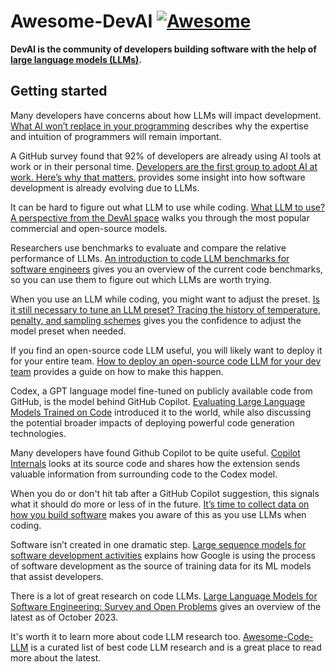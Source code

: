 # Awesome-DevAI [![Awesome](https://awesome.re/badge.svg)](https://awesome.re)

**DevAI is the community of developers building software with the help of [large language models (LLMs)](https://a16z.com/ai-canon).**

## Getting started

Many developers have concerns about how LLMs will impact development. [What AI won’t replace in your programming](https://www.infoworld.com/article/3709230/what-ai-wont-replace-in-your-programming.html) describes why the expertise and intuition of programmers will remain important.

A GitHub survey found that 92% of developers are already using AI tools at work or in their personal time. [Developers are the first group to adopt AI at work. Here’s why that matters.](https://github.blog/2023-10-27-developers-are-the-first-group-to-adopt-ai-at-work-heres-why-that-matters/) provides some insight into how software development is already evolving due to LLMs.

It can be hard to figure out what LLM to use while coding. [What LLM to use? A perspective from the DevAI space](https://github.com/continuedev/what-llm-to-use) walks you through the most popular commercial and open-source models.

Researchers use benchmarks to evaluate and compare the relative performance of LLMs. [An introduction to code LLM benchmarks for software engineers](https://blog.continue.dev/an-introduction-to-code-llm-benchmarks-for-software-engineers/) gives you an overview of the current code benchmarks, so you can use them to figure out which LLMs are worth trying.

When you use an LLM while coding, you might want to adjust the preset. [Is it still necessary to tune an LLM preset? Tracing the history of temperature, penalty, and sampling schemes](https://blog.continue.dev/tune-llm-preset/) gives you the confidence to adjust the model preset when needed.

If you find an open-source code LLM useful, you will likely want to deploy it for your entire team. [How to deploy an open-source code LLM for your dev team](https://github.com/continuedev/deploy-os-code-llm) provides a guide on how to make this happen.

Codex, a GPT language model fine-tuned on publicly available code from GitHub, is the model behind GitHub Copilot. [Evaluating Large Language Models Trained on Code](https://arxiv.org/abs/2107.03374) introduced it to the world, while also discussing the potential broader impacts of deploying powerful code generation technologies.

Many developers have found Github Copilot to be quite useful. [Copilot Internals](https://thakkarparth007.github.io/copilot-explorer/posts/copilot-internals.html) looks at its source code and shares how the extension sends valuable information from surrounding code to the Codex model.

When you do or don't hit tab after a GitHub Copilot suggestion, this signals what it should do more or less of in the future. [It’s time to collect data on how you build software](https://blog.continue.dev/its-time-to-collect-data-on-how-you-build-software/) makes you aware of this as you use LLMs when coding.

Software isn’t created in one dramatic step. [Large sequence models for software development activities](https://blog.research.google/2023/05/large-sequence-models-for-software.html) explains how Google is using the process of software development as the source of training data for its ML models that assist developers.

There is a lot of great research on code LLMs. [Large Language Models for Software Engineering: Survey and Open Problems](https://arxiv.org/abs/2310.03533) gives an overview of the latest as of October 2023.

It's worth it to learn more about code LLM research too. [Awesome-Code-LLM](https://github.com/huybery/Awesome-Code-LLM) is a curated list of best code LLM research and is a great place to read more about the latest.
